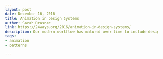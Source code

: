 ```yaml
---
layout: post
date: December 16, 2016
title: Animation in Design Systems
author: Sarah Drasner
link: https://24ways.org/2016/animation-in-design-systems/
description: Our modern workflow has matured over time to include design systems that help us stay organized and consistent. But why are we still treating animation like a second-class citizen? Probably because we don’t really consider its power.
tags:
- animation
- patterns

---
```


<!-- ========================
AVAILABLE TAGS
=============================
- animation
- code
- contribution
- design-tokens
- leadership
- patterns
- process
- sketch
============================= -->